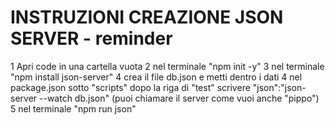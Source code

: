 # INSTRUZIONI CREAZIONE JSON SERVER - reminder

1 Apri code in una cartella vuota
2 nel terminale "npm init -y"
3 nel terminale "npm install json-server"
4 crea il file db.json e metti dentro i dati
4 nel package.json sotto "scripts" dopo la riga di "test" scrivere "json":"json-server --watch db.json"   (puoi chiamare il server come vuoi anche "pippo")
5 nel terminale "npm run json"


